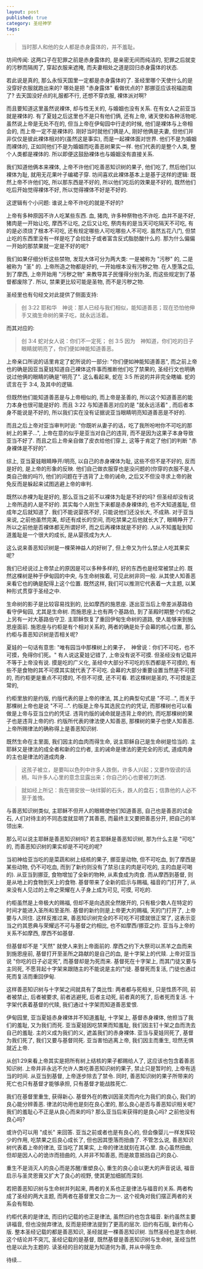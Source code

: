 ```yaml
---
layout: post
published: true
category: 圣经神学
tags:
---
```


>当时那人和他的女人都是赤身露体的，并不羞耻。

坊间传闻: 这两口子在犯罪之前是赤身露体的, 是亲密无间而纯洁的, 犯罪之后就变的污秽而隔阂了, 穿起衣服来遮掩, 而夫妻相处之道是回归赤身露体的状态.

若此说是真的, 那么永恒天国里一定都是赤身露体的了. 圣经里哪个天使什么的是没穿好衣服就跑出来的? 哪处是把 "赤身露体" 看做优点的? 那挪亚应该祝福迦南了? 去天国没好点的礼服都不行, 还想不穿衣服, 裸体派对啊?

而且要知道这里虽然说裸体, 却与性无关的, 与婚姻也没有关系. 在有女人之前亚当就是裸体的. 有了夏娃之后这里也不是只有他们俩, 还有上帝, 诸天使和各种活物呢. 虽然说上帝是无处不在的, 但当上帝在伊甸园中行走的时候, 他们是裸体与上帝相会的, 而上帝一定不是裸体的. 刚好当时就他们俩是人, 刚好他俩是夫妻, 但他们并非仅仅是彼此裸体相对的(虽然这是事实), 而是一起裸体面对世界. 他们不是为婚姻而裸体的, 正如同他们不是为婚姻而吃善恶树果实一样. 他们代表的是整个人类, 整个人类都是裸体的. 所以即便这鼓励裸体也与婚姻没有直接关系.

我们知道他俩本来裸体, 上帝不许他们吃善恶知识树的果子, 他们吃了, 然后他们以裸体为耻, 就用无花果叶子编裙子穿. 坊间喜欢此裸体基本上是基于这样的逻辑: 既然上帝不许他们吃, 所以那东西是不好的, 所以他们吃后的效果是不好的, 既然他们吃后开始觉得裸体不好, 所以觉得裸体不好是不好的.

这逻辑有个小问题: 谁说上帝不许吃的就是不好的?

上帝有多种原因不许人吃某些东西. 血, 猪肉, 许多种祭物也不许吃. 血并不是不好, 猪肉是一开始让吃, 摩西不让吃, 之后又让吃, 祭肉有的是当天可吃隔天不可吃, 有的是必须烧了根本不可吃, 还有规定哪些人可吃哪些人不可吃. 虽然五花八门, 但禁止吃的东西里没有一样是吃了会拉肚子或者富含反式脂肪酸什么的. 那为什么偏偏一开始的那禁果就一定是不好的呢?

我们如果仔细分析这些禁物, 发现大体可分为两大类: 一是被称为 "污秽" 的, 二是被称为 "圣" 的. 上帝所造之物都是好的, 一开始根本没有污秽之物. 在人堕落之后, 到了摩西, 上帝开始用 "污秽之物" 来教导其子民懂得分别为圣, 而这些规定到了基督都废除了. 所以, 禁果更比较可能是圣物, 而不是污秽之物.

圣经里也有句经文对此提供了侧面支持:

>创 3:22 耶和华　神说：那人已经与我们相似，能知道善恶；现在恐怕他伸手又摘生命树的果子吃，就永远活着。

而其对应的:

>创 3:4 蛇对女人说：你们不一定死；
>创 3:5 因为　神知道，你们吃的日子眼睛就明亮了，你们便如神能知道善恶。

上帝亲口所说的话里肯定了蛇所说的一部分: "你们便如神能知道善恶", 而之前上帝也的确是因亚当夏娃知道自己裸体这件事而推断他们吃了禁果的, 圣经行文也明确说过他俩的眼睛的确是"明亮了". 这么看起来, 蛇在 3:5 所说的并非完全瞎编. 蛇的谎言在于 3:4, 及其中的逻辑.

但既然他们能知道善恶是与上帝相似的, 而上帝是圣善的, 所以这个知道善恶的能力本身也很可能是好的. 而且 3:22 与知道善恶对应的是 "就永远活着" , 而后者本身不能说是不好的, 所以我们实在没有证据说亚当眼睛明亮知道善恶是不好的.

而且之后上帝对亚当审判时说: "你既听从妻子的话，吃了我所吩咐你不可吃的那树上的果子...", 上帝在意的似乎是亚当对自己的违背, 而不是因为这果子本身导致亚当不好了. 而且之后上帝亲自做了皮衣给他们穿上, 这等于肯定了他们的判断 "赤身裸体是不好的". 

综上, 亚当夏娃眼睛睁开/明亮, 以自己的赤身裸体为耻, 这些不但不是不好的, 反而是好的, 是上帝的形象的反映. 他们自己做衣服穿也是没问题的(你穿的衣服不是人类自己做的吗?), 他们的问题在于违背了上帝的诫命, 之后又不但没寻求上帝的赦免反而是躲起来试图逃避上帝的审判.

既然以赤裸为耻是好的, 那么亚当之前不以裸体为耻是不好的吗? 但圣经却没有说上帝所造的人是不好的. 其实每个人刚生下来都是赤身裸体的, 也不大知道羞耻, 但成年之后就知道了. 我们不能说婴孩不好, 只能说他们还没长大, 不成熟. 对于亚当来说, 之前他虽然完美, 却还有成长的空间, 而吃禁果之后他就长大了, 眼睛睁开了. 所以之前他是否裸体都无所谓好坏, 而之后再裸体就是不好的. 人从不知羞耻到知道羞耻是一个很大的成长, 是从婴孩成为大人.

这么说来善恶知识树是一棵荣神益人的好树了, 但上帝又为什么禁止人吃其果实呢?

我们已经说过上帝禁止的原因是可以多种多样的, 好的东西也是经常被禁止的. 既然这棵树是种于伊甸园的中央, 与生命树挨着, 可见此树非同一般. 从其使人知善恶来看它也的确是配得上这个位置. 既然这样, 我们可以推测它代表着一大主题, 以某种形式贯穿于圣经之中. 

生命树的影子是比较容易找到的, 比如摩西的施恩座. 逐出亚当后上帝差派基路伯看守伊甸园, 尤其是生命树. 而施恩座上也有两个基路伯, 到了圣殿时期整个约柜之上另有一对大基路伯守卫. 主耶稣恢复了重回伊甸生命树的道路, 使人能够来到施恩座面前. 施恩座与约柜是有个相对关系的, 两者的确是处于会幕的核心位置, 那么约柜与善恶知识树是否相关呢? 

夏娃的一句话有意思: "唯有园当中那棵树上的果子，　神曾说：你们不可吃，也不可摸，免得你们死。" 有人说这夏娃记错了, 上帝没有说不可摸. 但圣经没有记载并不等于上帝没有说. 摸是吃的广义化, 圣经中大部分不可吃的东西都是不可摸的, 有些不是食物的其不可摸其实就代表了不可吃.  会幕的大部分重要设置当然是不可摸的, 而约柜更是重点不可摸的, 不但不可摸, 还不可看. 若这棵树是圣的, 不可摸是正常的,

约柜里放的是约版, 约版代表的是上帝的律法, 其上的典型句式是 "不可...", 而关于那棵树上帝也是说 "不可...". 约版是上帝与其选民立约的凭证, 而那棵树也可以看做是上帝与亚当立约的凭证. 违背约版的诫命就是违背上帝的约, 而吃那棵树的果子也是违背上帝的约. 约版所代表的律法使人知善恶, 那棵树的果子也使人知善恶. 上帝所赐律法的确称得上是善恶知识树.

既然生命在主里面, 我们因主的血肉而得生命, 说主耶稣自己是生命树是恰当的. 主耶稣又是律法的成全者和新的立约者, 主的诫命是律法的更完全的形式, 道成肉身的主也是律法的道成肉身. 

>这孩子被立，是要叫以色列中许多人跌倒，许多人兴起；又要作毁谤的话柄，叫许多人心里的意念显露出来；你自己的心也要被刀刺透.

> 就如经上所记：我在锡安放一块绊脚的石头，跌人的盘石；信靠他的人必不至于羞愧。

与善恶知识树类似, 主耶稣不但开人的眼睛使他们知道善恶, 自己也是善恶的试金石, 人们对待主的不同态度就显明了其善恶, 而最终主又要把善恶分开, 把自己的羊领出来.

那么可以说主耶稣是善恶知识树吗? 若主耶稣是善恶知识树, 那为什么主是 "可吃" 的, 而善恶知识树的果实却是不可吃的呢?

当初神给亚当吃的是菜蔬和树上结核的果子, 挪亚是动物, 但不可吃血, 到了摩西是某些动物, 仍不可吃血, 而到了新约则没有了禁忌(主的肉是可吃的, 主的血是可喝的). 从亚当到挪亚, 食物增加了全新的物种, 从素食成为肉食. 而从摩西到基督, 则是从地上的食物到天上的食物. 基督带来了全新的启示与赐福, 福音的门打开了, 从来没有人见过的上帝之荣耀在人子身上成为可见, 可摸, 可吃的.

约柜虽然是上帝极大的赐福, 但却不是向选民全然敞开的, 只有极少数人在特定的时间才能进入圣所和至圣所. 基督的新约则是上帝更大的赐福, 天的门打开了, 上帝要与人同住. 这样反推过来, 善恶知识树完全的不可吃不可摸就很正常了, 这表示亚当之约其恩典与荣耀远不可与基督之约相比, 也不如摩西/挪亚之约. 亚当与上帝的关系不如摩西, 摩西不如基督.

但基督却不是 "天然" 就使人来到上帝面前的. 摩西之约下大祭司以羔羊之血而来到施恩座前, 基督打开至圣所之路献的是自己的血, 是十字架上的代赎. 上帝对亚当说 "你吃的日子必定死", 而基督却是为死而来. 基督死在十字架上, 而其门徒又要与主同死, 不愿背起十字架来跟随主的不能说是主的门徒. 基督死而复活, 门徒也通过死而复活而重回伊甸. 

这样善恶知识树与十字架之间就具有了类比性: 两者都与死相关, 只是性质不同, 前者被禁止, 后者被要求, 前者逃避死, 后者主动死, 前者真的死了, 后者死而复活. 十字架代表着基督的代赎, 我们通过十字架而知道善恶爱恨. 

伊甸园里, 亚当夏娃赤身裸体并不知道羞耻, 十字架上, 基督赤身裸体, 他担当了我们的羞耻, 又为我们而死. 亚当夏娃因吃禁果而知羞耻, 我们因主钉十架之血而洗去自己的羞耻. 主的义成为我们的义, 遮盖我们的赤身裸体. 亚当与夏娃同死了, 基督为我们死了, 我们又要与基督同死. 亚当害怕逃离上帝, 我们因主而重生, 坦然无惧就近上帝. 

从创1:29来看上帝其实是把所有树上结核的果子都赐给人了, 这应该也包含着善恶知识树. 上帝并非永远不允许人类吃善恶知识树的果子, 禁止只是暂时的, 上帝有适当的时间. 从亚当到基督, 上帝逐步除去了禁令. 同时, 善恶知识树的果子所带来的死亡也只有基督才能够承担, 只有基督才能战胜死亡. 

我们在基督里重生, 获得新心. 基督外在的教训因圣灵而内化为我们的良心, 我们的良心能分辨善恶. 律法的功用也是刻在良心里的, 那么良心是否与善恶知识相关呢? 我们的羞耻心不正是从良心而来的吗? 那么亚当后来获得的是良心吗? 之前他没有良心吗?

或许仍可以用 "成长" 来回答. 亚当之前或者也是有良心的, 但会像婴儿一样发挥较少的作用, 吃禁果之后良心成长了, 但也因其堕落而扭曲了. 不管怎么说, 善恶知识树代表着上帝的律法, 亚当吃了其果实, 上帝的律法就刻在其心里. 良心虽然扭曲, 但却是因人心的诡诈而扭曲的, 人并非不知善恶, 而是故意抵挡自己的良心. 

重生不是消灭人的良心而是苏醒/重塑良心, 重生的良心会以更大的声音说话, 福音启示与圣灵恩膏又扩大了良心的视野, 使其更加细腻而深刻.

若把善恶知识树与生命树并列起来, 两者的关系也正是律法与福音的关系.  两者构成了圣经的两大主题, 而两者在基督里又合二为一. 这个视角对我们摆正两者的关系会有帮助.

约柜代表的是律法, 而旧约记载的也正是律法, 虽然旧约也包含福音. 新约虽然主要讲福音, 但也没抛弃律法, 反而是把律法提到了更高的层次. 旧约有石版, 新约有心版. 整本圣经记载的都是善恶知识, 圣经就是一棵善恶知识树. 当然圣经也是生命树. 这个结论并不突兀, 圣经记载的是基督, 既然基督是善恶知识树与生命树, 圣经当然也是以此为主题的. 读圣经的目的就是为知道何为善, 并从中得生命.

待续...